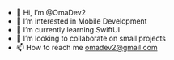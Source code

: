 - 👋 Hi, I’m @OmaDev2
- 👀 I’m interested in Mobile Development
- 🌱 I’m currently learning SwiftUI
- 💞️ I’m looking to collaborate on small projects
- 📫 How to reach me omadev2@gmail.com

<!---
OmaDev2/OmaDev2 is a ✨ special ✨ repository because its `README.md` (this file) appears on your GitHub profile.
You can click the Preview link to take a look at your changes.
--->
